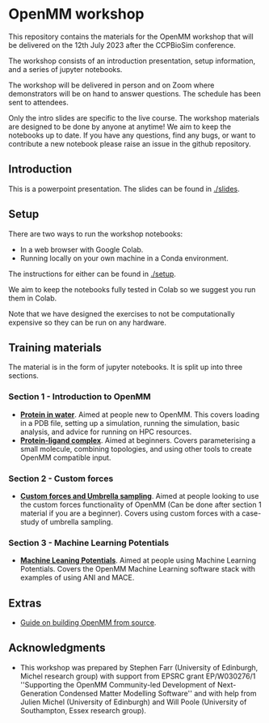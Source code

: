 # OpenMM workshop

This repository contains the materials for the OpenMM workshop that will be delivered on the 12th July 2023 after the CCPBioSim conference.

The workshop consists of an introduction presentation, setup information, and a series of jupyter notebooks.

The workshop will be delivered in person and on Zoom where demonstrators will be on hand to answer questions. The schedule has been sent to attendees.

Only the intro slides are specific to the live course. The workshop materials are designed to be done by anyone at anytime! We aim to keep the notebooks up to date. If you have any questions, find any bugs, or want to contribute a new notebook please raise an issue in the github repository.


## Introduction
This is a powerpoint presentation. The slides can be found in [./slides](./slides).


## Setup
There are two ways to run the workshop notebooks:
- In a web browser with Google Colab. 
- Running locally on your own machine in a Conda environment. 
 
The instructions for either can be found in [./setup](./setup/README.md).

We aim to keep the notebooks fully tested in Colab so we suggest you run them in Colab.

Note that we have designed the exercises to not be computationally expensive so they can be run on any hardware.


## Training materials
The material is in the form of jupyter notebooks. It is split up into three sections.

### Section 1 - Introduction to OpenMM
- [**Protein in water**](./section_1/protein_in_water.ipynb). Aimed at people new to OpenMM. This covers loading in a PDB file, setting up a simulation, running the simulation, basic analysis, and advice for running on HPC resources.
- [**Protein-ligand complex**](./section_1/protein_ligand_complex.ipynb). Aimed at beginners. Covers parameterising a small molecule, combining topologies, and using other tools to create OpenMM compatible input.

### Section 2 - Custom forces
- [**Custom forces and Umbrella sampling**](./section_2/custom_forces.ipynb). Aimed at people looking to use the custom forces functionality of OpenMM (Can be done after section 1 material if you are a beginner). Covers using custom forces with a case-study of umbrella sampling.

### Section 3 - Machine Learning Potentials
- [**Machine Leaning Potentials**](./section_3/machine_learning_potentials.ipynb). Aimed at people using Machine Learning Potentials. Covers the OpenMM Machine Learning software stack with examples of using ANI and MACE.

## Extras
- [Guide on building OpenMM from source](./extra/compile_openmm.ipynb).


## Acknowledgments
- This workshop was prepared by Stephen Farr (University of Edinburgh, Michel research group) with support from EPSRC grant EP/W030276/1 ''Supporting the OpenMM Community-led Development of Next-Generation Condensed Matter Modelling Software'' and with help from Julien Michel (University of Edinburgh) and Will Poole (University of Southampton, Essex research group).

